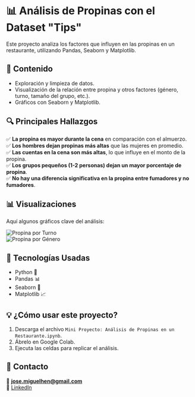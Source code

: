 # 📊 Análisis de Propinas con el Dataset "Tips"

Este proyecto analiza los factores que influyen en las propinas en un restaurante, utilizando Pandas, Seaborn y Matplotlib.

## 📂 Contenido
- Exploración y limpieza de datos.
- Visualización de la relación entre propina y otros factores (género, turno, tamaño del grupo, etc.).
- Gráficos con Seaborn y Matplotlib.

## 🔍 Principales Hallazgos
✅ **La propina es mayor durante la cena** en comparación con el almuerzo.  
✅ **Los hombres dejan propinas más altas** que las mujeres en promedio.  
✅ **Las cuentas en la cena son más altas**, lo que influye en el monto de la propina.  
✅ **Los grupos pequeños (1-2 personas) dejan un mayor porcentaje de propina**.  
✅ **No hay una diferencia significativa en la propina entre fumadores y no fumadores**.

## 📊 Visualizaciones  
Aquí algunos gráficos clave del análisis:

![Propina por Turno](ruta-de-la-imagen.png)  
![Propina por Género](ruta-de-la-imagen.png)  

## 🚀 Tecnologías Usadas
- Python 🐍
- Pandas 📊
- Seaborn 🎨
- Matplotlib 📈

## 💡 ¿Cómo usar este proyecto?
1. Descarga el archivo `Mini Proyecto: Análisis de Propinas en un Restaurante.ipynb`.
2. Ábrelo en Google Colab.
3. Ejecuta las celdas para replicar el análisis.

## 📢 Contacto
📩 **jose.miguelhen@gmail.com**  
🔗 [LinkedIn](https://www.linkedin.com/in/jos%C3%A9-miguel-henr%C3%ADquez-arrau-sociologo-fullstack-web/)  

